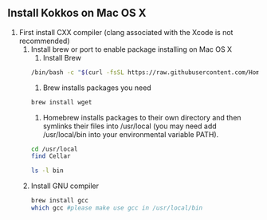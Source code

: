 ## Install Kokkos on Mac OS X

1. First install CXX compiler (clang associated with the Xcode is not recommended)
	1. Install brew or port to enable package installing on Mac OS X
		1. Install Brew
		``` bash
		/bin/bash -c "$(curl -fsSL https://raw.githubusercontent.com/Homebrew/install/HEAD/install.sh)"

		```
		1. Brew installs packages you need
		``` bash
		brew install wget

		```
		1. Homebrew installs packages to their own directory and then symlinks their files into /usr/local (you may need add /usr/local/bin into your environmental variable PATH).
		``` bash
		cd /usr/local
		find Cellar

		ls -l bin
		```
	1. Install GNU compiler
		``` bash
		brew install gcc
		which gcc #please make use gcc in /usr/local/bin
		```